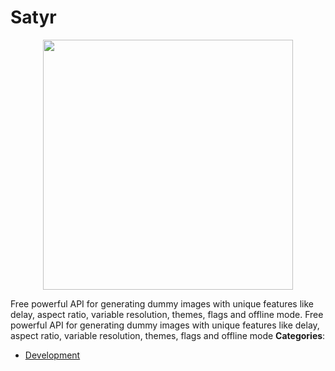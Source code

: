 # Satyr

<p align="center">
    <img width="400" src="https://raw.githubusercontent.com/awesome-apis/awesome-apis/apis/satyr/logo_256x256.png" />
</p>


Free powerful API for generating dummy images with unique features like delay, aspect ratio, variable resolution, themes, flags and offline mode. Free powerful API for generating dummy images with unique features like delay, aspect ratio, variable resolution, themes, flags and offline mode
**Categories**:

- [Development](https://github/awesome-apis/awesome-apis#development)



